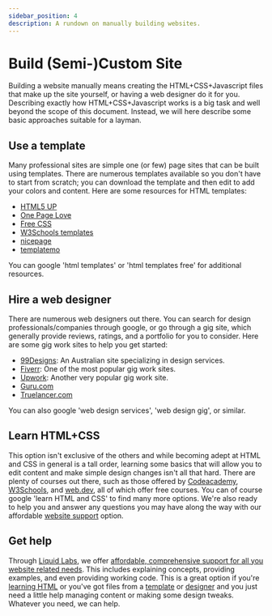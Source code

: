 ```yaml
---
sidebar_position: 4
description: A rundown on manually building websites.
---
```

# Build (Semi-)Custom Site

Building a website manually means creating the HTML+CSS+Javascript files that make up the site yourself, or having a web designer do it for you. Describing exactly how HTML+CSS+Javascript works is a big task and well beyond the scope of this document. Instead, we will here describe some basic approaches suitable for a layman.

## Use a template

Many professional sites are simple one (or few) page sites that can be built using templates. There are numerous templates available so you don't have to start from scratch; you can download the template and then edit to add your colors and content. Here are some resources for HTML templates:

- [HTML5 UP](https://html5up.net/)
- [One Page Love](https://onepagelove.com/templates/free-templates)
- [Free CSS](https://www.free-css.com/free-css-templates)
- [W3Schools templates](https://www.w3schools.com/w3css/w3css_templates.asp)
- [nicepage](https://nicepage.com/html-templates)
- [templatemo](https://templatemo.com/#google_vignette)

You can google 'html templates' or 'html templates free' for additional resources.

## Hire a web designer

There are numerous web designers out there. You can search for design professionals/companies through google, or go through a gig site, which generally provide reviews, ratings, and a portfolio for you to consider. Here are some gig work sites to help you get started:

- [99Designs](99designs.com): An Australian site specializing in design services.
- [Fiverr](https://fiverr.com): One of the most popular gig work sites.
- [Upwork](https://upwork.com): Another very popular gig work site.
- [Guru.com](https://guru.com)
- [Truelancer.com](https://trulancer.com)

You can also google 'web design services', 'web design gig', or similar.

## Learn HTML+CSS

This option isn't exclusive of the others and while becoming adept at HTML and CSS in general is a tall order, learning some basics that will allow you to edit content and make simple design changes isn't all that hard. There are plenty of courses out there, such as those offered by [Codeacademy](https://www.codecademy.com/learn/learn-html), [W3Schools](https://www.w3schools.com/html/), and [web.dev](https://web.dev/learn/html), all of which offer free courses. You can of course google 'learn HTML and CSS' to find many more options. We're also ready to help you and answer any questions you may have along the way with our affordable [website support](/support#website-support) option.

## Get help

Through [Liquid Labs](https://liquid-labs.com), we offer [affordable, comprehensive support for all you website related needs](/support/website-support). This includes explaining concepts, providing examples, and even providing working code. This is a great option if you're [learning HTML](#learn-html-css) or you've got files from a [template](#use-a-template) or [designer](#hire-a-web-designer) and you just need a little help managing content or making some design tweaks. Whatever you need, we can help.